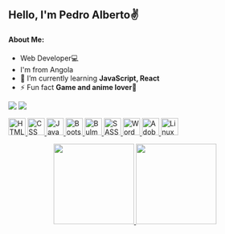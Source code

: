 ## Hello, I'm Pedro Alberto✌️

<h4 align="left">About Me:</h4> 

- Web Developer💻
- I'm from Angola
- 🌱 I’m currently learning **JavaScript, React**
- ⚡ Fun fact **Game and anime lover🎯**

 <div align="left"> 
  <a href="https://web.facebook.com/Edlavio9/" target="_blank"> <img src="https://img.shields.io/badge/Facebook-1877F2?style=for-the-badge&logo=facebook&logoColor=white"></a> 
  <a href="https://www.linkedin.com/in/edlavio/" target="_blank"> <img src="https://img.shields.io/badge/-LinkedIn-%230077B5?style=for-the-badge&logo=linkedin&logoColor=white"></a>
</div>

<p></p>

<div align="left">
    <a href="https://www.w3schools.com/html/">
        <img src="https://cdn.jsdelivr.net/gh/devicons/devicon/icons/html5/html5-original.svg" width=34 alt="HTML5" >
    </a>
      <a href="https://www.w3schools.com/css/default.asp">
        <img src="https://cdn.jsdelivr.net/gh/devicons/devicon/icons/css3/css3-original.svg" width=34 alt="CSS">
    </a>
    <a href="https://developer.mozilla.org/en-US/docs/Web/javascript">
        <img src="https://cdn.jsdelivr.net/gh/devicons/devicon/icons/javascript/javascript-original.svg" width=34 alt="JavaScript">
    </a>
    <a href="https://getbootstrap.com/">
        <img src="https://cdn.jsdelivr.net/gh/devicons/devicon/icons/bootstrap/bootstrap-original.svg" width=34 alt="Bootstrap" >
    </a>
    <a href="https://bulma.io/">
        <img src="https://cdn.jsdelivr.net/gh/devicons/devicon/icons/bulma/bulma-plain.svg" width=34 alt="Bulma" >
    </a>
    <a href="https://sass-lang.com/">
        <img src="https://cdn.jsdelivr.net/gh/devicons/devicon/icons/sass/sass-original.svg" width=34 alt="SASS" >
    </a>
    <a href="https://wordpress.org/">
        <img src="https://cdn.jsdelivr.net/gh/devicons/devicon/icons/wordpress/wordpress-plain.svg" width=34 alt="Wordpress" >
    </a>
    <a href="https://www.adobe.com/products/xd.html">
        <img src="https://cdn.jsdelivr.net/gh/devicons/devicon/icons/xd/xd-line.svg" width=34 alt="Adobe XD" >
    </a>
     <a href="https://www.linux.org/">
        <img src="https://cdn.jsdelivr.net/gh/devicons/devicon/icons/linux/linux-original.svg" width=34 alt="Linux" >
    </a>
</div>

<p></p>

  <div align="center">
  <a href="https://github.com/Edlavio">
  
  <img height="160em" src="https://github-readme-stats.vercel.app/api?username=Edlavio&show_icons=true&theme=radical"/>
  <img height="160em" src="https://github-readme-stats.vercel.app/api/top-langs/?username=Edlavio&layout=compact&show_icons=true&theme=radical"/>
  </a>
 </div>




